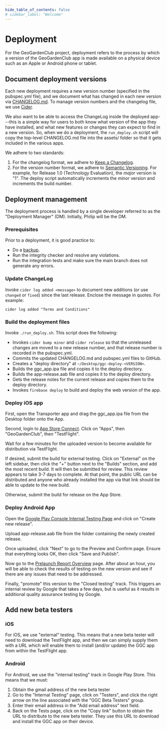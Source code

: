 ```yaml
---
hide_table_of_contents: false
# sidebar_label: "Welcome"
---
```


# Deployment

For the GeoGardenClub project, deployment refers to the process by which a version of the GeoGardenClub app is made available on a physical device such as an Apple or Android phone or tablet.

## Document deployment versions

Each new deployment requires a new version number (specified in the pubspec.yml file), and we document what has changed in each new version via [CHANGELOG.md](https://github.com/geogardenclub/ggc_app/blob/main/CHANGELOG.md).  To manage version numbers and the changelog file, we use [Cider](https://pub.dev/packages/cider).

We also want to be able to access the ChangeLog inside the deployed app---this is a simple way for users to both know what version of the app they have installed, and what new features or changes they can expect to find in a new version.  So, when we do a deployment, the `run_deploy.sh` script will copy the top-level CHANGELOG.md file into the assets/ folder so that it gets included in the various apps.

We adhere to two standards:
1. For the changelog format, we adhere to [Keep a Changelog](https://keepachangelog.com/en/1.0.0/).
2. For the version number format, we adhere to [Semantic Versioning](https://semver.org/spec/v2.0.0.html). For example, for Release 1.0 (Technology Evaluation), the *major* version is "1". The deploy script automatically increments the minor version and increments the build number.

## Deployment management

The deployment process is handled by a single developer referred to as the "Deployment Manager" (DM). Initially, Philip will be the DM.

### Prerequisites

Prior to a deployment, it is good practice to:

* Do a [backup](backups.md).
* Run the integrity checker and resolve any violations.
* Run the integration tests and make sure the main branch does not generate any errors.

### Update ChangeLog

Invoke `cider log added <message>` to document new additions (or use `changed` or `fixed`) since the last release. Enclose the message in quotes. For example:

```shell
cider log added "Terms and Conditions"
```

### Build the deployment files

Invoke `./run_deploy.sh`.  This script does the following:

* Invokes `cider bump minor` and `cider release` so that the unreleased changes are moved to a new release number, and that release number is recorded in the pubspec.yml.
* Commits the updated CHANGELOG.md and pubspec.yml files to GitHub.
* Creates a "deploy directory" at `~/Desktop/ggc-deploy-<VERSION>`.
* Builds the ggc_app.ipa file and copies it to the deploy directory.
* Builds the app-release.aab file and copies it to the deploy directory.
* Gets the release notes for the current release and copies them to the deploy directory.
* Invokes `firebase deploy` to build and deploy the web version of the app.

### Deploy iOS app

First, open the Transporter app and drag the ggc_app.ipa file from the Desktop folder onto the App. 

Second, login to [App Store Connect](https://appstoreconnect.apple.com/login). Click on "Apps", then "GeoGardenClub", then "TestFlight".

Wait for a few minutes for the uploaded version to become available for distribution via TestFlight.

If desired, submit the build for external testing. Click on "External" on the left sidebar, then click the "+" button next to the "Builds" section, and add the most recent build. It will then be submitted for review. This review appears to take 3-7 days to complete. At that point, the public URL can be distributed and anyone who already installed the app via that link should be able to update to the new build.

Otherwise, submit the build for release on the App Store.

### Deploy Android App

Open the [Google Play Console Internal Testing Page](https://play.google.com/console/u/0/developers/8896023390666377316/app/4974477500315919596/tracks/internal-testing) and click on "Create new release".

Upload app-release.aab file from the folder containing the newly created release.

Once uploaded, click "Next" to go to the Preview and Confirm page. Ensure that everything looks OK, then click "Save and Publish".

Now go to the [Prelaunch Report Overview](https://play.google.com/console/u/0/developers/8896023390666377316/app/4974477500315919596/pre-launch-report/overview) page. After about an hour, you will be able to check the results of testing on the new version and see if there are any issues that need to be addressed.

Finally, "promote" this version to the "Closed testing" track. This triggers an internal review by Google that takes a few days, but is useful as it results in additional quality assurance testing by Google.

## Add new beta testers

### iOS

For iOS, we use "external" testing. This means that a new beta tester will need to download the TestFlight app, and then we can simply supply them with a URL which will enable them to install (and/or update) the GGC app from within the TestFlight app.

### Android

For Android, we use the "internal testing" track in Google Play Store. This means that we must:

1. Obtain the gmail address of the new beta tester
2. Go to the "Internal Testing" page, click on "Testers", and click the right arrow on the line associated with the "GGC Beta Testers" group.
3. Enter their email address in the "Add email address" text field.
4. Back on the Tests page, click on the "Copy link" button to obtain the URL to distribute to the new beta tester. They use this URL to download and install the GGC app on their device.

